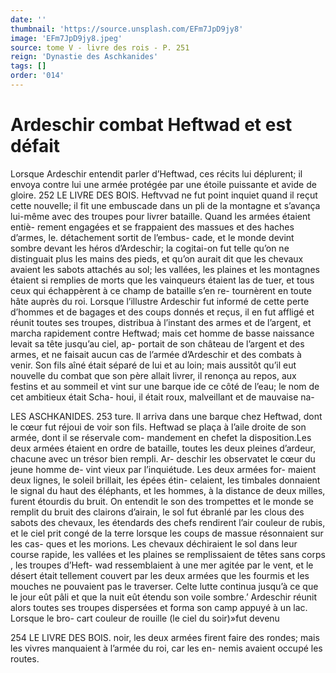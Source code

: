 ```yaml
---
date: ''
thumbnail: 'https://source.unsplash.com/EFm7JpD9jy8'
image: 'EFm7JpD9jy8.jpeg'
source: tome V - livre des rois - P. 251
reign: 'Dynastie des Aschkanides'
tags: []
order: '014'
---
```


# Ardeschir combat Heftwad et est défait

Lorsque Ardeschir entendit parler d’Heftwad, ces récits lui déplurent; il envoya contre lui une armée protégée par une étoile puissante et avide de gloire.
252 LE LIVRE DES BOIS.
Heftvvad ne fut point inquiet quand il reçut cette
nouvelle; il fit une embuscade dans un pli de la montagne et s’avança lui-même avec des troupes
pour livrer bataille. Quand les armées étaient entiè- rement engagées et se frappaient des massues et des haches d’armes, le. détachement sortit de l’embus-
cade, et le monde devint sombre devant les héros d’Ardeschir; la cogitai-on fut telle qu’on ne distinguait plus les mains des pieds, et qu’on aurait dit que les chevaux avaient les sabots attachés au sol; les vallées, les plaines et les montagnes étaient si remplies de morts que les vainqueurs étaient las de tuer, et tous ceux qui échappèrent à ce champ de bataille s’en re- tournèrent en toute hâte auprès du roi.
Lorsque l’illustre Ardeschir fut informé de cette
perte d’hommes et de bagages et des coups donnés
et reçus, il en fut affligé et réunit toutes ses troupes, distribua à l’instant des armes et de l’argent, et
marcha rapidement contre Heftwad; mais cet homme de basse naissance levait sa tête jusqu’au ciel, ap- portait de son château de l’argent et des armes, et
ne faisait aucun cas de l’armée d’Ardeschir et des
combats à venir. Son fils aîné était séparé de lui et
au loin; mais aussitôt qu’il eut nouvelle du combat
que son père allait livrer, il renonça au repos, aux festins et au sommeil et vint sur une barque ide ce côté de l’eau; le nom de cet ambitieux était Scha-
houi, il était roux, malveillant et de mauvaise na-

LES ASCHKANIDES. 253 ture. Il arriva dans une barque chez Heftwad, dont
le cœur fut réjoui de voir son fils. Heftwad se plaça à l’aile droite de son armée, dont il se réservale com- mandement en chefet la disposition.Les deux armées étaient en ordre de bataille, toutes les deux pleines d’ardeur, chacune avec un trésor bien rempli. Ar- deschir les observatet le cœur du jeune homme de- vint vieux par l’inquiétude. Les deux armées for-
maient deux lignes, le soleil brillait, les épées étin-
celaient, les timbales donnaient le signal du haut des éléphants, et les hommes, à la distance de deux milles, furent étourdis du bruit. On entendit le son des trompettes et le monde se remplit du bruit des clairons d’airain, le sol fut ébranlé par les clous des
sabots des chevaux, les étendards des chefs rendirent l’air couleur de rubis, et le ciel prit congé de la terre lorsque les coups de massue résonnaient sur les cas- ques et les morions. Les chevaux déchiraient le sol dans leur course rapide, les vallées et les plaines se remplissaient de têtes sans corps , les troupes d’Heft- wad ressemblaient à une mer agitée par le vent, et le désert était tellement couvert par les deux armées
que les fourmis et les mouches ne pouvaient pas le traverser. Celte lutte continua jusqu’à ce que le jour
eût pâli et que la nuit eût étendu son voile sombre.’ Ardeschir réunit alors toutes ses troupes dispersées
et forma son camp appuyé à un lac. Lorsque le bro- cart couleur de rouille (le ciel du soir)»fut devenu

254 LE LIVRE DES BOIS.
noir, les deux armées firent faire des rondes; mais les vivres manquaient à l’armée du roi, car les en- nemis avaient occupé les routes.
